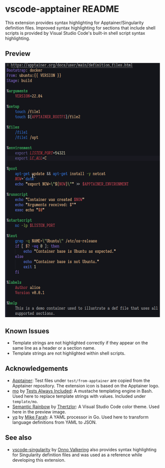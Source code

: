 # vscode-apptainer README

This extension provides syntax highlighting for Apptainer/Singularity definition files. Improved syntax highlighting for sections that include shell scripts is provided by Visual Studio Code's built-in shell script syntax highlighting.

## Preview

<img src="https://raw.githubusercontent.com/maouw/vscode-apptainer/main/images/preview.png" alt="preview" width="718"/>

## Known Issues

- Template strings are not highlighted correctly if they appear on the same line as a header or a section name.
- Template strings are not highlighted within shell scripts.

## Acknowledgements

- [Apptainer](https://github.com/apptainer/apptainer): Test files under `test/from-apptainer` are copied from the Apptainer repository. The extension icon is based on the Apptainer logo.
- [mo](https://github.com/tests-always-included/mo) by [Tests Always Included](https://github.com/tests-always-included/mo): A mustache templating engine in Bash. Used here to replace template strings with values. Included under `template/mo`.
- [Semantic Rainbow](https://github.com/Thertzlor/semantic-rainbow) by [Thertzlor](https://github.com/Thertzlor): A Visual Studio Code color theme. Used here in the preview image.
- [yq](https://github.com/mikefarah/yq) by [Mike Farah](https://github.com/mikefarah): A YAML processor in Go. Used here to transform language definitions from YAML to JSON.

## See also

- [vscode-singularity](https://github.com/onnovalkering/vscode-singularity) by [Onno Valkering](https://github.com/onnovalkering) also provides syntax highlighting for Singularity definition files and was used as a reference while developing this extension.

